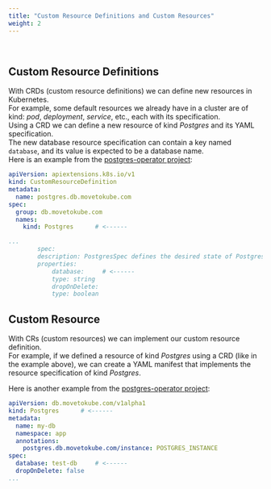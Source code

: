 ```yaml
---
title: "Custom Resource Definitions and Custom Resources"
weight: 2
---
```

<br>

## Custom Resource Definitions

With CRDs (custom resource definitions) we can define new resources in Kubernetes.  
For example, some default resources we already have in a cluster are of kind: _pod_, _deployment_, _service_, etc., each with its specification.  
Using a CRD we can define a new resource of kind _Postgres_ and its YAML specification.  
The new database resource specification can contain a key named `database`, and its value is expected to be a database name.  
Here is an example from the [postgres-operator project](https://github.com/movetokube/postgres-operator/blob/master/charts/ext-postgres-operator/crds/db.movetokube.com_postgres_crd.yaml):  

```yaml
apiVersion: apiextensions.k8s.io/v1
kind: CustomResourceDefinition
metadata:
  name: postgres.db.movetokube.com
spec:
  group: db.movetokube.com
  names:
    kind: Postgres      # <------

...
        spec:
        description: PostgresSpec defines the desired state of Postgres
        properties:
            database:     # <------
            type: string
            dropOnDelete:
            type: boolean
```

## Custom Resource

With CRs (custom resources) we can implement our custom resource definition.  
For example, if we defined a resource of kind _Postgres_ using a CRD (like in the example above), we can create a YAML manifest that implements the resource specification of kind _Postgres_.  

Here is another example from the [postgres-operator project](https://github.com/movetokube/postgres-operator#postgres):

```yaml
apiVersion: db.movetokube.com/v1alpha1
kind: Postgres      # <------
metadata:
  name: my-db
  namespace: app
  annotations:
    postgres.db.movetokube.com/instance: POSTGRES_INSTANCE
spec:
  database: test-db     # <------
  dropOnDelete: false 
...
```